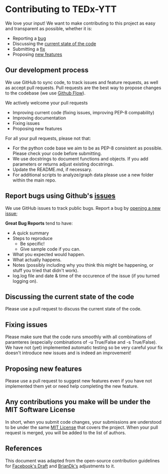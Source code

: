 # Contributing to TEDx-YTT
We love your input! We want to make contributing to this project as easy and transparent as possible, whether it is:

- Reporting a [bug](#report-bugs-using-githubs-issues)
- Discussing the [current state of the code](Discussing-the-current-state-of-the-code)
- Submitting a [fix](#Submitting-a-fix)
- Proposing [new features](#proposing-new-features)

## Our development process
We use GitHub to sync code, to track issues and feature requests, as well as accept pull requests.
Pull requests are the best way to propose changes to the codebase (we use [Github Flow](https://guides.github.com/introduction/flow/index.html)). 

We actively welcome your pull requests
- Improving current code (fixing issues, improving PEP-8 compability)
- Improving documentation
- Fixing issues
- Proposing new features

For all your pull requests, please not that:
- For the python code base we aim to be as PEP-8 consistent as possible. Please check your code before submitting.
- We use docstrings to document functions and objects. If you add parameters or returns adjust existing docstrings.
- Update the README.md, if necessary.
- For additional scripts to analyze/graph data please use a new folder within the main repo.

## Report bugs using Github's [issues](https://github.com/briandk/transcriptase-atom/issues)
We use GitHub issues to track public bugs. Report a bug by [opening a new issue](); 

**Great Bug Reports** tend to have:

- A quick summary 
- Steps to reproduce
  - Be specific!
  - Give sample code if you can.
- What you expected would happen.
- What actually happens.
- Notes (possibly including why you think this might be happening, or stuff you tried that didn't work).
- log.log file and date & time of the occurence of the issue (if you turned logging on).

## Discussing the current state of the code
Please use a pull request to discuss the current state of the code.

## Fixing issues
Please make sure that the code runs smoothly with all combinations of paramteres (especially combinations of -u True/False and -s True/False). We have not (yet) implemented automatic testing so be very careful your fix doesn't introduce new issues and is indeed an improvement!

## Proposing new features
Please use a pull request to suggest new features even if you have not implemented them yet or need help completing the new feature.


## Any contributions you make will be under the MIT Software License
In short, when you submit code changes, your submissions are understood to be under the same [MIT License](http://choosealicense.com/licenses/mit/) that covers the project. When your pull request is merged, you will be added to the list of authors.

## References
This document was adapted from the open-source contribution guidelines for [Facebook's Draft](https://github.com/facebook/draft-js/blob/a9316a723f9e918afde44dea68b5f9f39b7d9b00/CONTRIBUTING.md)
and [BrianDk's](https://gist.github.com/briandk/3d2e8b3ec8daf5a27a62#file-contributing-md) adjustments to it.
